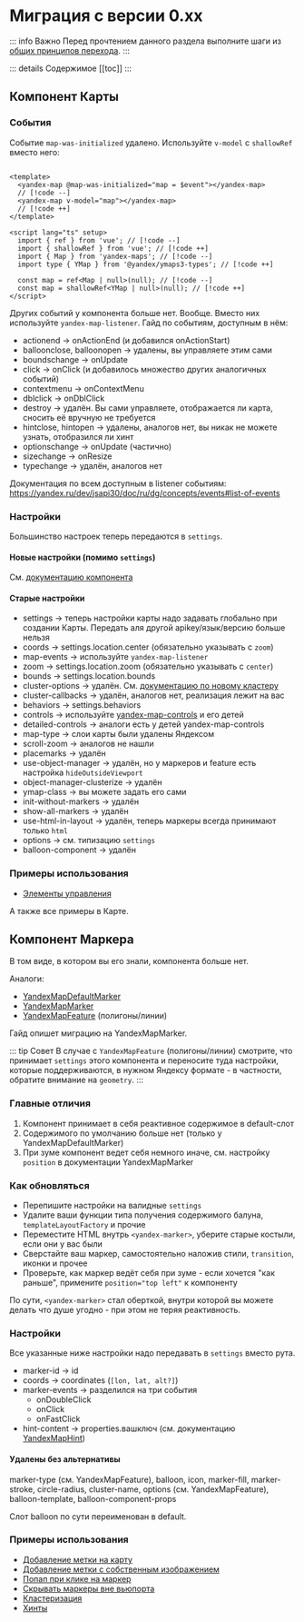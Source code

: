 # Миграция с версии 0.xx

::: info Важно
Перед прочтением данного раздела выполните шаги из [общих принципов перехода](/guide/migration).
:::

::: details Содержимое
[[toc]]
:::

## Компонент Карты

### События

Событие `map-was-initialized` удалено. Используйте `v-model` с `shallowRef` вместо него:

```vue

<template>
  <yandex-map @map-was-initialized="map = $event"></yandex-map>
  // [!code --]
  <yandex-map v-model="map"></yandex-map>
  // [!code ++]
</template>

<script lang="ts" setup>
  import { ref } from 'vue'; // [!code --]
  import { shallowRef } from 'vue'; // [!code ++]
  import { Map } from 'yandex-maps'; // [!code --]
  import type { YMap } from '@yandex/ymaps3-types'; // [!code ++]

  const map = ref<Map | null>(null); // [!code --]
  const map = shallowRef<YMap | null>(null); // [!code ++]
</script>
```

Других событий у компонента больше нет. Вообще. Вместо них используйте `yandex-map-listener`. Гайд по событиям, доступным в нём:

- actionend -> onActionEnd (и добавился onActionStart)
- balloonclose, balloonopen -> удалены, вы управляете этим сами
- boundschange -> onUpdate
- click -> onClick (и добавилось множество других аналогичных событий)
- contextmenu -> onContextMenu
- dblclick -> onDblClick
- destroy -> удалён. Вы сами управляете, отображается ли карта, сносить её вручную не требуется
- hintclose, hintopen -> удалены, аналогов нет, вы никак не можете узнать, отобразился ли хинт
- optionschange -> onUpdate (частично)
- sizechange -> onResize
- typechange -> удалён, аналогов нет

Документация по всем доступным в listener событиям: https://yandex.ru/dev/jsapi30/doc/ru/dg/concepts/events#list-of-events

### Настройки

Большинство настроек теперь передаются в `settings`.

#### Новые настройки (помимо `settings`)

См. [документацию компонента](/components/map)

#### Старые настройки

- settings -> теперь настройки карты надо задавать глобально при создании Карты. Передать аля другой apikey/язык/версию больше нельзя
- coords -> settings.location.center (обязательно указывать с `zoom`)
- map-events -> используйте `yandex-map-listener`
- zoom -> settings.location.zoom (обязательно указывать с `center`)
- bounds -> settings.location.bounds
- cluster-options -> удалён. См. [документацию по новому кластеру](/components/modules/clusterer)
- cluster-callbacks -> удалён, аналогов нет, реализация лежит на вас
- behaviors -> settings.behaviors
- controls -> используйте [yandex-map-controls](/components/controls) и его детей
- detailed-controls -> аналоги есть у детей yandex-map-controls
- map-type -> слои карты были удалены Яндексом
- scroll-zoom -> аналогов не нашли
- placemarks -> удалён
- use-object-manager -> удалён, но у маркеров и feature есть настройка `hideOutsideViewport`
- object-manager-clusterize -> удалён
- ymap-class -> вы можете задать его сами
- init-without-markers -> удалён
- show-all-markers -> удалён
- use-html-in-layout -> удалён, теперь маркеры всегда принимают только `html`
- options -> см. типизацию `settings`
- balloon-component -> удалён

### Примеры использования

- [Элементы управления](/examples/controls)

А также все примеры в Карте.

## Компонент Маркера

В том виде, в котором вы его знали, компонента больше нет.

Аналоги:

- [YandexMapDefaultMarker](/components/modules/default-marker)
- [YandexMapMarker](/components/marker)
- [YandexMapFeature](/components/feature) (полигоны/линии)

Гайд опишет миграцию на YandexMapMarker.

::: tip Совет
В случае с `YandexMapFeature` (полигоны/линии) смотрите, что принимает `settings` этого компонента и переносите туда настройки, которые поддерживаются, в нужном Яндексу формате - в частности, обратите внимание на `geometry`.
:::

### Главные отличия

1. Компонент принимает в себя реактивное содержимое в default-слот
2. Содержимого по умолчанию больше нет (только у YandexMapDefaultMarker)
3. При зуме компонент ведет себя немного иначе, см. настройку `position` в документации YandexMapMarker

### Как обновляться

- Перепишите настройки на валидные `settings`
- Удалите ваши функции типа получения содержимого балуна, `templateLayoutFactory` и прочие
- Переместите HTML внутрь `<yandex-marker>`, уберите старые костыли, если они у вас были
- Сверстайте ваш маркер, самостоятельно наложив стили, `transition`, иконки и прочее
- Проверьте, как маркер ведёт себя при зуме - если хочется "как раньше", примените `position="top left"` к компоненту

По сути, `<yandex-marker>` стал оберткой, внутри которой вы можете делать что душе угодно - при этом не теряя реактивность.

### Настройки

Все указанные ниже настройки надо передавать в `settings` вместо рута.

- marker-id -> id
- coords -> coordinates (`[lon, lat, alt?]`)
- marker-events -> разделился на три события
    - onDoubleClick
    - onClick
    - onFastClick
- hint-content -> properties.вашключ (см. документацию [YandexMapHint](/components/modules/hint))

#### Удалены без альтернативы

marker-type (см. YandexMapFeature), balloon, icon, marker-fill, marker-stroke, circle-radius, cluster-name, options (см. YandexMapFeature), balloon-template, balloon-component-props

Слот balloon по сути переименован в default.

### Примеры использования

- [Добавление метки на карту](/examples/placemark)
- [Добавление метки с собственным изображением](/examples/marker-custom-image)
- [Попап при клике на маркер](/examples/marker-popup)
- [Скрывать маркеры вне вьюпорта](/examples/hide-markers)
- [Кластеризация](/examples/many-points)
- [Хинты](/hint)
